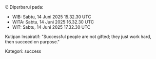 ⏰ Diperbarui pada:
- WIB: Sabtu, 14 Juni 2025 15.32.30 UTC
- WITA: Sabtu, 14 Juni 2025 16.32.30 UTC
- WIT: Sabtu, 14 Juni 2025 17.32.30 UTC

Kutipan Inspiratif:
"Successful people are not gifted; they just work hard, then succeed on purpose."


Kategori: success

